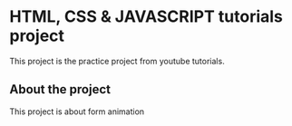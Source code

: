 # HTML, CSS & JAVASCRIPT tutorials project
This project is the practice project from youtube tutorials.

## About the project
This project is about form animation